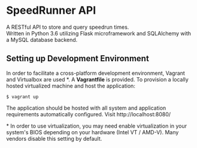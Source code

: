 # SpeedRunner API
A RESTful API to store and query speedrun times.\
Written in Python 3.6 utilizing Flask microframework and SQLAlchemy with a MySQL database backend.

## Setting up Development Environment
In order to facilitate a cross-platform development environment, Vagrant and Virtualbox are used *. A **Vagrantfile** is provided. To provision a locally hosted virtualized machine and host the application:
```
$ vagrant up
```
The application should be hosted with all system and application requirements automatically configured. Visit http://localhost:8080/

\* In order to use virtualization, you may need enable virtualization in your system's BIOS depending on your hardware (Intel VT / AMD-V). Many vendors disable this setting by default.